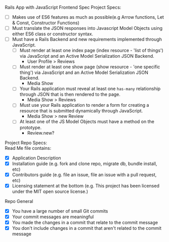 ﻿Rails App with JavaScript Frontend Spec
Project Specs:
* [ ] Makes use of ES6 features as much as possible(e.g Arrow functions, Let & Const, Constructor Functions)
* [ ] Must translate the JSON responses into Javascript Model Objects using either ES6 class or constructor syntax. 
* [ ] Must have a Rails Backend and new requirements implemented through JavaScript.
  * [ ] Must render at least one index page (index resource - 'list of things') via JavaScript and an Active Model Serialization JSON Backend.
    - User Profile > Reviews
  * [ ] Must render at least one show page (show resource - 'one specific thing') via JavaScript and an Active Model Serialization JSON Backend.
    - Media Show 
  * [ ] Your Rails application must reveal at least one `has-many` relationship through JSON that is then rendered to the page.
    - Media Show > Reviews
  * [ ] Must use your Rails application to render a form for creating a resource that is submitted dynamically through JavaScript.
    - Media Show > new Review
  * [ ] At least one of the JS Model Objects must have a method on the prototype.
    - Review.new?
    
Project Repo Specs:  
Read Me file contains:
* [x] Application Description
* [x] Installation guide (e.g. fork and clone repo, migrate db, bundle install, etc)
* [x] Contributors guide (e.g. file an issue, file an issue with a pull request, etc)
* [x] Licensing statement at the bottom (e.g. This project has been licensed under the MIT open source license.)

Repo General
* [x] You have a large number of small Git commits
* [x] Your commit messages are meaningful
* [x] You made the changes in a commit that relate to the commit message
* [x] You don't include changes in a commit that aren't related to the commit message
